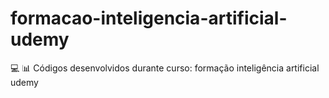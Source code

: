 # formacao-inteligencia-artificial-udemy
:computer: :bar_chart: Códigos desenvolvidos durante curso: formação inteligência artificial udemy
